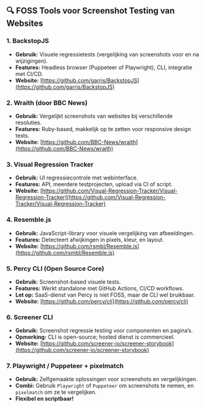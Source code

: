 ## 🔍 **FOSS Tools voor Screenshot Testing van Websites**

### 1. **BackstopJS**
- **Gebruik:** Visuele regressietests (vergelijking van screenshots voor en na wijzigingen).
- **Features:** Headless browser (Puppeteer of Playwright), CLI, integratie met CI/CD.
- **Website:** [https://github.com/garris/BackstopJS](https://github.com/garris/BackstopJS)

### 2. **Wraith** (door BBC News)
- **Gebruik:** Vergelijkt screenshots van websites bij verschillende resoluties.
- **Features:** Ruby-based, makkelijk op te zetten voor responsive design tests.
- **Website:** [https://github.com/BBC-News/wraith](https://github.com/BBC-News/wraith)

### 3. **Visual Regression Tracker**
- **Gebruik:** UI regressiecontrole met webinterface.
- **Features:** API, meerdere testprojecten, upload via CI of script.
- **Website:** [https://github.com/Visual-Regression-Tracker/Visual-Regression-Tracker](https://github.com/Visual-Regression-Tracker/Visual-Regression-Tracker)

### 4. **Resemble.js**
- **Gebruik:** JavaScript-library voor visuele vergelijking van afbeeldingen.
- **Features:** Detecteert afwijkingen in pixels, kleur, en layout.
- **Website:** [https://github.com/rsmbl/Resemble.js](https://github.com/rsmbl/Resemble.js)

### 5. **Percy CLI (Open Source Core)**
- **Gebruik:** Screenshot-based visuele tests.
- **Features:** Werkt standalone met GitHub Actions, CI/CD workflows.
- **Let op:** SaaS-dienst van Percy is niet FOSS, maar de CLI wel bruikbaar.
- **Website:** [https://github.com/percy/cli](https://github.com/percy/cli)

### 6. **Screener CLI**
- **Gebruik:** Screenshot regressie testing voor componenten en pagina’s.
- **Opmerking:** CLI is open-source; hosted dienst is commercieel.
- **Website:** [https://github.com/screener-io/screener-storybook](https://github.com/screener-io/screener-storybook)

### 7. **Playwright / Puppeteer + pixelmatch**
- **Gebruik:** Zelfgemaakte oplossingen voor screenshots en vergelijkingen.
- **Combi:** Gebruik `Playwright` of `Puppeteer` om screenshots te nemen, en `pixelmatch` om ze te vergelijken.
- **Flexibel en scriptbaar!**

